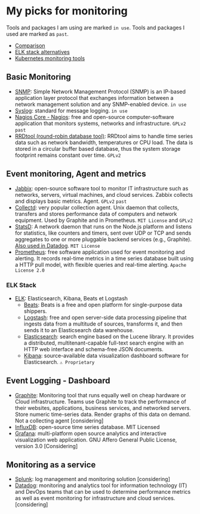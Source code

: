 # My picks for monitoring

Tools and packages I am using are marked `in use`.
Tools and packages I used are marked as `past`.

- [Comparison](https://prometheus.io/docs/introduction/comparison/)
- [ELK stack alternatives](https://betterstack.com/community/comparisons/elk-stack-alternatives/)
- [Kubernetes monitoring tools](https://medium.com/codex/5-top-kubernetes-log-monitoring-tools-d8c0494deb30)

## Basic Monitoring ##
- [SNMP](https://en.wikipedia.org/wiki/Simple_Network_Management_Protocol): Simple Network Management Protocol (SNMP) is an IP-based application layer protocol that exchanges information between a network management solution and any SNMP-enabled device. `in use`
- [Syslog](https://en.wikipedia.org/wiki/Syslog): standard for message logging. `in use`
- [Nagios Core - Nagios](https://www.nagios.org/): free and open-source computer-software application that monitors systems, networks and infrastructure. `GPLv2` `past`
- [RRDtool (round-robin database tool)](https://oss.oetiker.ch/rrdtool/): RRDtool aims to handle time series data such as network bandwidth, temperatures or CPU load. The data is stored in a circular buffer based database, thus the system storage footprint remains constant over time. `GPLv2`

## Event monitoring, Agent and metrics ##
- [Jabbix](https://www.zabbix.com/): open-source software tool to monitor IT infrastructure such as networks, servers, virtual machines, and cloud services. Zabbix collects and displays basic metrics. Agent. `GPLv2` `past`
- [Collectd](https://collectd.org/): very popular collection agent. Unix daemon that collects, transfers and stores performance data of computers and network equipment. Used by Graphite and in Prometheus. `MIT License` and `GPLv2`
- [StatsD](https://github.com/statsd/statsd): A network daemon that runs on the Node.js platform and listens for statistics, like counters and timers, sent over UDP or TCP and sends aggregates to one or more pluggable backend services (e.g., Graphite). [Also used in Datadog](https://www.datadoghq.com/blog/statsd/). `MIT License`
- [Prometheus](https://prometheus.io/): free software application used for event monitoring and alerting. It records real-time metrics in a time series database built using a HTTP pull model, with flexible queries and real-time alerting. `Apache License 2.0`

### ELK Stack ###
- [ELK](https://www.elastic.co/fr/elastic-stack/): Elasticsearch, Kibana, Beats et Logstash
  * [Beats](https://www.elastic.co/fr/beats/): Beats is a free and open platform for single-purpose data shippers. 
  * [Logstash](https://www.elastic.co/fr/logstash/): free and open server-side data processing pipeline that ingests data from a multitude of sources, transforms it, and then sends it to an Elasticsearch data warehouse.
  * [Elasticsearch](https://www.elastic.co/): search engine based on the Lucene library. It provides a distributed, multitenant-capable full-text search engine with an HTTP web interface and schema-free JSON documents.
  * [Kibana](https://www.elastic.co/fr/kibana/): source-available data visualization dashboard software for Elasticsearch. `⚠ Proprietary`

## Event Logging - Dashboard ##
- [Graphite](https://graphiteapp.org/): Monitoring tool that runs equally well on cheap hardware or Cloud infrastructure. Teams use Graphite to track the performance of their websites, applications, business services, and networked servers. Store numeric time-series data. Render graphs of this data on demand. Not a collecting agent [considering]
- [InfluxDB](https://www.influxdata.com/): open-source time series database. MIT Licensed
- [Grafana](https://grafana.com/): multi-platform open source analytics and interactive visualization web application. GNU Affero General Public License, version 3.0 [Considering]

## Monitoring as a service ##
- [Splunk](https://www.splunk.com/): log management and monitoring solution [considering]
- [Datadog](https://www.datadoghq.com/): monitoring and analytics tool for information technology (IT) and DevOps teams that can be used to determine performance metrics as well as event monitoring for infrastructure and cloud services. [considering]
